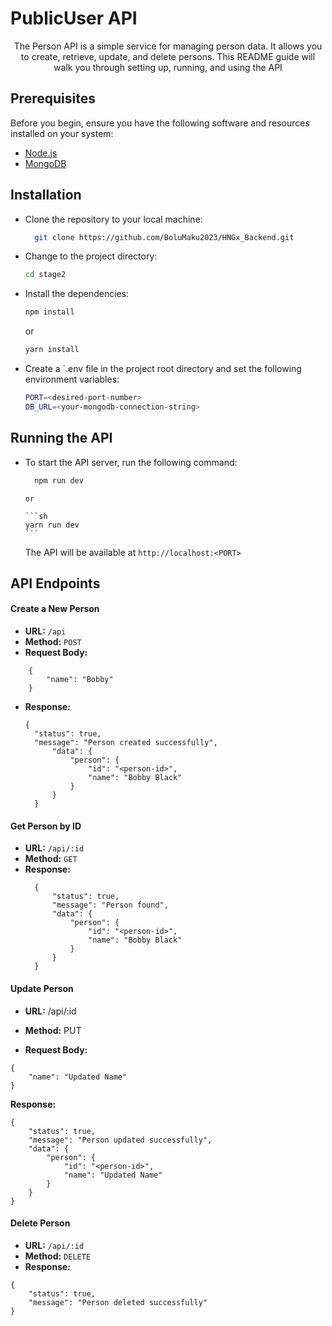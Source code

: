 # PublicUser API

<div>
    <p align="center">
The Person API is a simple service for managing person data. It allows you to create, retrieve, update, and delete persons. This README guide will walk you through setting up, running, and using the API

</p>
</div>

## Prerequisites

<p>Before you begin, ensure you have the following software and resources installed on your system:</p>

- [Node.js](https://nodejs.org/en/download/)
- [MongoDB](https://www.mongodb.com/docs/manual/installation/)

## Installation

- Clone the repository to your local machine:
  ```sh
    git clone https://github.com/BoluMaku2023/HNGx_Backend.git
  ```
- Change to the project directory:
  ```sh
  cd stage2
  ```
- Install the dependencies:

  ```sh
  npm install
  ```

  or

  ```sh
  yarn install
  ```

- Create a `.env file in the project root directory and set the following environment variables:
  ```sh
  PORT=<desired-port-number>
  DB_URL=<your-mongodb-connection-string>
  ```

## Running the API

- To start the API server, run the following command:

  ```sh
    npm run dev
  ```

      or

      ```sh
      yarn run dev
      ```

  The API will be available at `http://localhost:<PORT>`

## API Endpoints

#### Create a New Person

- **URL:** `/api`
- **Method:** `POST`
- **Request Body:**

```
    {
        "name": "Bobby"
    }
```

- **Response:**
  ```
  {
    "status": true,
    "message": "Person created successfully",
        "data": {
            "person": {
                "id": "<person-id>",
                "name": "Bobby Black"
            }
        }
    }
  ```

#### Get Person by ID

- **URL:** `/api/:id`
- **Method:** `GET`
- **Response:**
  ```
    {
        "status": true,
        "message": "Person found",
        "data": {
            "person": {
                "id": "<person-id>",
                "name": "Bobby Black"
            }
        }
    }
  ```

#### Update Person

- **URL:** /api/:id

- **Method:** PUT
- **Request Body:**

```
{
    "name": "Updated Name"
}
```

**Response:**

```
{
    "status": true,
    "message": "Person updated successfully",
    "data": {
        "person": {
            "id": "<person-id>",
            "name": "Updated Name"
        }
    }
}
```

#### Delete Person

- **URL:** `/api/:id`
- **Method:** `DELETE`
- **Response:**

```
{
    "status": true,
    "message": "Person deleted successfully"
}
```
